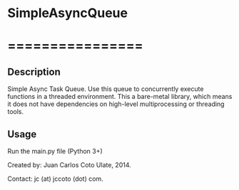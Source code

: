 # SimpleAsyncQueue
# ================

## Description
Simple Async Task Queue.  Use this queue to concurrently execute functions in a threaded environment.  This a 
bare-metal library, which means it does not have dependencies on high-level multiprocessing or threading tools.

## Usage
Run the main.py file (Python 3+)  

Created by: Juan Carlos Coto Ulate, 2014.
 
Contact: jc (at) jccoto (dot) com.
